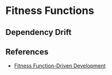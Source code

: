 # Fitness Functions

## Dependency Drift

## References

- [Fitness Function-Driven Development](https://www.thoughtworks.com/insights/articles/fitness-function-driven-development)
